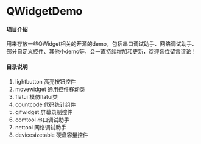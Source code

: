 ﻿# QWidgetDemo

#### 项目介绍
用来存放一些QWidget相关的开源的demo，包括串口调试助手、网络调试助手、部分自定义控件、其他小demo等，会一直持续增加和更新，欢迎各位留言评论！

#### 目录说明
1. lightbutton 高亮按钮控件
2. movewidget 通用控件移动类
3. flatui 模仿flatui类
4. countcode 代码统计组件
5. gifwidget 屏幕录制控件
6. comtool 串口调试助手
7. nettool 网络调试助手
8. devicesizetable 硬盘容量控件
